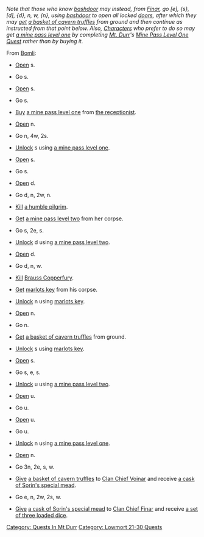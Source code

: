 *Note that those who know [bashdoor](Bashdoor "wikilink") may instead,
from [Finar](Clan_Chief_Finar "wikilink"), go \[e\], {s}, \[d\], {d}, n,
w, {n}, using [bashdoor](Bashdoor "wikilink") to open all locked
[doors](:Category:_Doors "wikilink"), after which they may
[get](Get "wikilink") [a basket of cavern
truffles](Basket_Of_Cavern_Truffles "wikilink") from ground and then
continue as instructed from that point below. Also,
[Characters](:Category:_Characters "wikilink") who prefer to do so may
get [a mine pass level one](Mine_Pass_Level_One "wikilink") by
completing [Mt. Durr](:Category:_Mt_Durr "wikilink")'s [Mine Pass Level
One Quest](Mine_Pass_Level_One_Quest "wikilink") rather than by buying
it.*

From [Bomli](Bomli "wikilink"):

-   [Open](Open "wikilink") s.

<!-- -->

-   Go s.

<!-- -->

-   [Open](Open "wikilink") s.

<!-- -->

-   Go s.

<!-- -->

-   [Buy](Buy "wikilink") [a mine pass level
    one](Mine_Pass_Level_One "wikilink") from [the
    receptionist](Receptionist "wikilink").

<!-- -->

-   [Open](Open "wikilink") n.

<!-- -->

-   Go n, 4w, 2s.

<!-- -->

-   [Unlock](Unlock "wikilink") s using [a mine pass level
    one](Mine_Pass_Level_One "wikilink").

<!-- -->

-   [Open](Open "wikilink") s.

<!-- -->

-   Go s.

<!-- -->

-   [Open](Open "wikilink") d.

<!-- -->

-   Go d, n, 2w, n.

<!-- -->

-   [Kill](Kill "wikilink") [a humble
    pilgrim](Humble_Pilgrim "wikilink").

<!-- -->

-   [Get](Get "wikilink") [a mine pass level
    two](Mine_Pass_Level_Two "wikilink") from her corpse.

<!-- -->

-   Go s, 2e, s.

<!-- -->

-   [Unlock](Unlock "wikilink") d using [a mine pass level
    two](Mine_Pass_Level_Two "wikilink").

<!-- -->

-   [Open](Open "wikilink") d.

<!-- -->

-   Go d, n, w.

<!-- -->

-   [Kill](Kill "wikilink") [Brauss
    Copperfury](Brauss_Copperfury "wikilink").

<!-- -->

-   [Get](Get "wikilink") [marlots key](Marlots_Key "wikilink") from his
    corpse.

<!-- -->

-   [Unlock](Unlock "wikilink") n using [marlots
    key](Marlots_Key "wikilink").

<!-- -->

-   [Open](Open "wikilink") n.

<!-- -->

-   Go n.

<!-- -->

-   [Get](Get "wikilink") [a basket of cavern
    truffles](Basket_Of_Cavern_Truffles "wikilink") from ground.

<!-- -->

-   [Unlock](Unlock "wikilink") s using [marlots
    key](Marlots_Key "wikilink").

<!-- -->

-   [Open](Open "wikilink") s.

<!-- -->

-   Go s, e, s.

<!-- -->

-   [Unlock](Unlock "wikilink") u using [a mine pass level
    two](Mine_Pass_Level_Two "wikilink").

<!-- -->

-   [Open](Open "wikilink") u.

<!-- -->

-   Go u.

<!-- -->

-   [Open](Open "wikilink") u.

<!-- -->

-   Go u.

<!-- -->

-   [Unlock](Unlock "wikilink") n using [a mine pass level
    one](Mine_Pass_Level_One "wikilink").

<!-- -->

-   [Open](Open "wikilink") n.

<!-- -->

-   Go 3n, 2e, s, w.

<!-- -->

-   [Give](Give "wikilink") [a basket of cavern
    truffles](Basket_Of_Cavern_Truffles "wikilink") to [Clan Chief
    Voinar](Clan_Chief_Voinar "wikilink") and receive [a cask of Sorin's
    special mead](Cask_Of_Sorin's_Special_Mead "wikilink").

<!-- -->

-   Go e, n, 2w, 2s, w.

<!-- -->

-   [Give](Give "wikilink") [a cask of Sorin's special
    mead](Cask_Of_Sorin's_Special_Mead "wikilink") to [Clan Chief
    Finar](Clan_Chief_Finar "wikilink") and receive [a set of three
    loaded dice](Set_Of_Three_Loaded_Dice "wikilink").

[Category: Quests In Mt Durr](Category:_Quests_In_Mt_Durr "wikilink")
[Category: Lowmort 21-30
Quests](Category:_Lowmort_21-30_Quests "wikilink")
